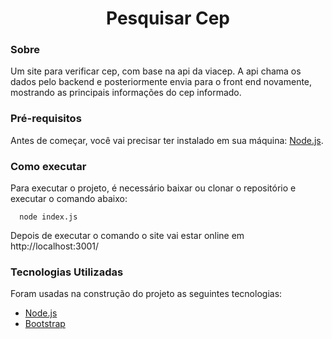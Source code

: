 
<h1 align="center">Pesquisar Cep</h1>

### Sobre

Um site para verificar cep, com base na api da viacep. A api chama os dados pelo backend e posteriormente envia para o front end novamente, mostrando as principais informações do cep informado.

### Pré-requisitos

Antes de começar, você vai precisar ter instalado em sua máquina:
[Node.js](https://nodejs.org/en/). 


### Como executar

Para executar o projeto, é necessário baixar ou clonar o repositório e executar o comando abaixo:

```
  node index.js
```

Depois de executar o comando o site vai estar online em http://localhost:3001/

### Tecnologias Utilizadas

Foram usadas na construção do projeto as seguintes tecnologias:

- [Node.js](https://nodejs.org/en/)
- [Bootstrap](https://getbootstrap.com/)
